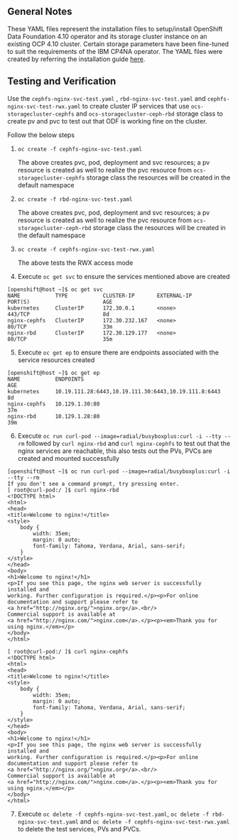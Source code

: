 ## General Notes
These YAML files represent the installation files to setup/install OpenShift Data Foundation 4.10 operator and its storage cluster instance on an existing OCP 4.10 cluster. Certain storage parameters have been fine-tuned to suit the requirements of the IBM CP4NA operator. 
The YAML files were created by referring the installation guide [here](https://access.redhat.com/articles/5692201).

## Testing and Verification

Use the `cephfs-nginx-svc-test.yaml` , `rbd-nginx-svc-test.yaml` and `cephfs-nginx-svc-test-rwx.yaml` to create cluster IP services that use `ocs-storagecluster-cephfs` and `ocs-storagecluster-ceph-rbd` storage class to create pv and pvc to test out that ODF is working fine on the cluster.

Follow the below steps

 
1. `oc create -f cephfs-nginx-svc-test.yaml` 

    The above creates pvc, pod, deployment and svc resources; a pv resource is created as well to realize the pvc resource from `ocs-storagecluster-cephfs` storage class the resources will be created in the default namespace
    
2. `oc create -f rbd-nginx-svc-test.yaml`

    The above creates pvc, pod, deployment and svc resources; a pv resource is created as well to realize the pvc resource from `ocs-storagecluster-ceph-rbd` storage class the resources will be created in the default namespace
    
3. `oc create -f cephfs-nginx-svc-test-rwx.yaml`

    The above tests the RWX access mode

4. Execute `oc get svc` to ensure the services mentioned above are created

```
[openshift@host ~]$ oc get svc
NAME           TYPE           CLUSTER-IP       EXTERNAL-IP                            PORT(S)                       AGE
kubernetes     ClusterIP      172.30.0.1       <none>                                 443/TCP                       8d
nginx-cephfs   ClusterIP      172.30.232.167   <none>                                 80/TCP                        33m
nginx-rbd      ClusterIP      172.30.129.177   <none>                                 80/TCP                        35m
```

5. Execute `oc get ep` to ensure there are endpoints associated with the service resources created

```
[openshift@host ~]$ oc get ep
NAME           ENDPOINTS                                              AGE
kubernetes     10.19.111.28:6443,10.19.111.30:6443,10.19.111.8:6443   8d
nginx-cephfs   10.129.1.30:80                                         37m
nginx-rbd      10.129.1.28:80                                         39m
```

6. Execute `oc run curl-pod --image=radial/busyboxplus:curl -i --tty --rm` followed by `curl nginx-rbd` and `curl nginx-cephfs` to test out that the nginx services are reachable, this also tests out the PVs, PVCs are created and mounted successfully

```
[openshift@host ~]$ oc run curl-pod --image=radial/busyboxplus:curl -i --tty --rm
If you don't see a command prompt, try pressing enter.
[ root@curl-pod:/ ]$ curl nginx-rbd
<!DOCTYPE html>
<html>
<head>
<title>Welcome to nginx!</title>
<style>
    body {
        width: 35em;
        margin: 0 auto;
        font-family: Tahoma, Verdana, Arial, sans-serif;
    }
</style>
</head>
<body>
<h1>Welcome to nginx!</h1>
<p>If you see this page, the nginx web server is successfully installed and
working. Further configuration is required.</p><p>For online documentation and support please refer to
<a href="http://nginx.org/">nginx.org</a>.<br/>
Commercial support is available at
<a href="http://nginx.com/">nginx.com</a>.</p><p><em>Thank you for using nginx.</em></p>
</body>
</html>

[ root@curl-pod:/ ]$ curl nginx-cephfs
<!DOCTYPE html>
<html>
<head>
<title>Welcome to nginx!</title>
<style>
    body {
        width: 35em;
        margin: 0 auto;
        font-family: Tahoma, Verdana, Arial, sans-serif;
    }
</style>
</head>
<body>
<h1>Welcome to nginx!</h1>
<p>If you see this page, the nginx web server is successfully installed and
working. Further configuration is required.</p><p>For online documentation and support please refer to
<a href="http://nginx.org/">nginx.org</a>.<br/>
Commercial support is available at
<a href="http://nginx.com/">nginx.com</a>.</p><p><em>Thank you for using nginx.</em></p>
</body>
</html>
```

7. Execute `oc delete -f cephfs-nginx-svc-test.yaml`, `oc delete -f rbd-nginx-svc-test.yaml` and `oc delete -f cephfs-nginx-svc-test-rwx.yaml` to delete the test services, PVs and PVCs.
